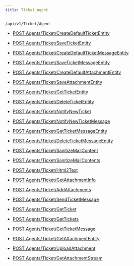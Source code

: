 ```yaml
---
title: Ticket_Agent
---
```


```http
/api/v1/Ticket/Agent
```




* [POST Agents/Ticket/CreateDefaultTicketEntity](v1TicketAgent_CreateDefaultTicketEntity.md)

* [POST Agents/Ticket/SaveTicketEntity](v1TicketAgent_SaveTicketEntity.md)

* [POST Agents/Ticket/CreateDefaultTicketMessageEntity](v1TicketAgent_CreateDefaultTicketMessageEntity.md)

* [POST Agents/Ticket/SaveTicketMessageEntity](v1TicketAgent_SaveTicketMessageEntity.md)

* [POST Agents/Ticket/CreateDefaultAttachmentEntity](v1TicketAgent_CreateDefaultAttachmentEntity.md)

* [POST Agents/Ticket/SaveAttachmentEntity](v1TicketAgent_SaveAttachmentEntity.md)

* [POST Agents/Ticket/GetTicketEntity](v1TicketAgent_GetTicketEntity.md)

* [POST Agents/Ticket/DeleteTicketEntity](v1TicketAgent_DeleteTicketEntity.md)

* [POST Agents/Ticket/NotifyNewTicket](v1TicketAgent_NotifyNewTicket.md)

* [POST Agents/Ticket/NotifyNewTicketMessage](v1TicketAgent_NotifyNewTicketMessage.md)

* [POST Agents/Ticket/GetTicketMessageEntity](v1TicketAgent_GetTicketMessageEntity.md)

* [POST Agents/Ticket/DeleteTicketMessageEntity](v1TicketAgent_DeleteTicketMessageEntity.md)

* [POST Agents/Ticket/SanitizeMailContent](v1TicketAgent_SanitizeMailContent.md)

* [POST Agents/Ticket/SanitizeMailContents](v1TicketAgent_SanitizeMailContents.md)

* [POST Agents/Ticket/Html2Text](v1TicketAgent_Html2Text.md)

* [POST Agents/Ticket/GetAttachmentInfo](v1TicketAgent_GetAttachmentInfo.md)

* [POST Agents/Ticket/AddAttachments](v1TicketAgent_AddAttachments.md)

* [POST Agents/Ticket/SendTicketMessage](v1TicketAgent_SendTicketMessage.md)

* [POST Agents/Ticket/GetTicket](v1TicketAgent_GetTicket.md)

* [POST Agents/Ticket/GetTickets](v1TicketAgent_GetTickets.md)

* [POST Agents/Ticket/GetTicketMessage](v1TicketAgent_GetTicketMessage.md)

* [POST Agents/Ticket/GetAttachmentEntity](v1TicketAgent_GetAttachmentEntity.md)

* [POST Agents/Ticket/UploadAttachment](v1TicketAgent_UploadAttachment.md)

* [POST Agents/Ticket/GetAttachmentStream](v1TicketAgent_GetAttachmentStream.md)